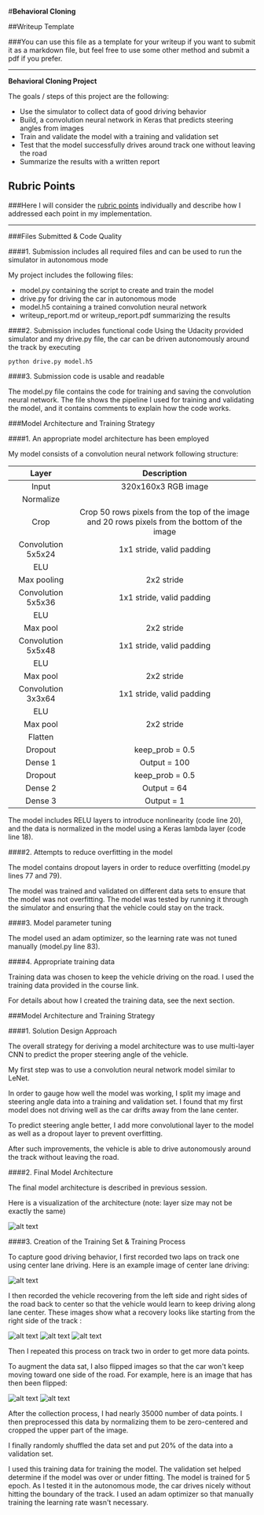 #**Behavioral Cloning** 

##Writeup Template

###You can use this file as a template for your writeup if you want to submit it as a markdown file, but feel free to use some other method and submit a pdf if you prefer.

---

**Behavioral Cloning Project**

The goals / steps of this project are the following:
* Use the simulator to collect data of good driving behavior
* Build, a convolution neural network in Keras that predicts steering angles from images
* Train and validate the model with a training and validation set
* Test that the model successfully drives around track one without leaving the road
* Summarize the results with a written report


[//]: # (Image References)

[image1]: ./examples/net.png "Model Visualization"
[image2]: ./examples/drive.jpg "Grayscaling"
[image3]: ./examples/recover1.jpg "Recovery Image"
[image4]: ./examples/recover2.jpg "Recovery Image"
[image5]: ./examples/recover3.jpg "Recovery Image"
[image6]: ./examples/recover3.jpg "Normal Image"
[image7]: ./examples/flip.jpg "Flipped Image"

## Rubric Points
###Here I will consider the [rubric points](https://review.udacity.com/#!/rubrics/432/view) individually and describe how I addressed each point in my implementation.  

---
###Files Submitted & Code Quality

####1. Submission includes all required files and can be used to run the simulator in autonomous mode

My project includes the following files:
* model.py containing the script to create and train the model
* drive.py for driving the car in autonomous mode
* model.h5 containing a trained convolution neural network 
* writeup_report.md or writeup_report.pdf summarizing the results

####2. Submission includes functional code
Using the Udacity provided simulator and my drive.py file, the car can be driven autonomously around the track by executing 
```
python drive.py model.h5
```

####3. Submission code is usable and readable

The model.py file contains the code for training and saving the convolution neural network. The file shows the pipeline I used for training and validating the model, and it contains comments to explain how the code works.

###Model Architecture and Training Strategy

####1. An appropriate model architecture has been employed

My model consists of a convolution neural network following structure:

| Layer         		|     Description	        					| 
|:---------------------:|:---------------------------------------------:| 
| Input         		| 320x160x3 RGB image   | 
| Normalize | |
| Crop | Crop 50 rows pixels from the top of the image and 20 rows pixels from the bottom of the image|
| Convolution 5x5x24  | 1x1 stride, valid padding |
| ELU					|						|
| Max pooling	   | 2x2 stride   |
| Convolution 5x5x36	| 1x1 stride, valid padding |
| ELU		|        						|
| Max pool		| 2x2 stride        |
| Convolution 5x5x48	| 1x1 stride, valid padding |
| ELU		|        						|
| Max pool		| 2x2 stride        |
| Convolution 3x3x64	| 1x1 stride, valid padding |
| ELU		|        						|
| Max pool		| 2x2 stride        |
| Flatten	|	|
| Dropout| keep_prob = 0.5      |
| Dense 1 |	Output = 100  |
| Dropout| keep_prob = 0.5      |
| Dense 2 |  Output = 64 |
| Dense 3 |  Output = 1 |

The model includes RELU layers to introduce nonlinearity (code line 20), and the data is normalized in the model using a Keras lambda layer (code line 18). 

####2. Attempts to reduce overfitting in the model

The model contains dropout layers in order to reduce overfitting (model.py lines 77 and 79). 

The model was trained and validated on different data sets to ensure that the model was not overfitting. The model was tested by running it through the simulator and ensuring that the vehicle could stay on the track.

####3. Model parameter tuning

The model used an adam optimizer, so the learning rate was not tuned manually (model.py line 83).

####4. Appropriate training data

Training data was chosen to keep the vehicle driving on the road. I used the training data provided in the course link.

For details about how I created the training data, see the next section. 

###Model Architecture and Training Strategy

####1. Solution Design Approach

The overall strategy for deriving a model architecture was to use multi-layer CNN to predict the proper steering angle of the vehicle.

My first step was to use a convolution neural network model similar to LeNet.

In order to gauge how well the model was working, I split my image and steering angle data into a training and validation set. I found that my first model does not driving well as the car drifts away from the lane center. 

To predict steering angle better, I add more convolutional layer to the model as well as a dropout layer to prevent overfitting. 

After such improvements, the vehicle is able to drive autonomously around the track without leaving the road.

####2. Final Model Architecture

The final model architecture is described in previous session. 

Here is a visualization of the architecture (note: layer size may not be exactly the same)

![alt text][image1]

####3. Creation of the Training Set & Training Process

To capture good driving behavior, I first recorded two laps on track one using center lane driving. Here is an example image of center lane driving:

![alt text][image2]

I then recorded the vehicle recovering from the left side and right sides of the road back to center so that the vehicle would learn to keep driving along lane center. These images show what a recovery looks like starting from the right side of the track :

![alt text][image3]
![alt text][image4]
![alt text][image5]

Then I repeated this process on track two in order to get more data points.

To augment the data sat, I also flipped images so that the car won't keep moving toward one side of the road. For example, here is an image that has then been flipped:

![alt text][image6]
![alt text][image7]


After the collection process, I had nearly 35000 number of data points. I then preprocessed this data by normalizing them to be zero-centered and cropped the upper part of the image.


I finally randomly shuffled the data set and put 20% of the data into a validation set. 

I used this training data for training the model. The validation set helped determine if the model was over or under fitting. The model is trained for 5 epoch. As I tested it in the autonomous mode, the car drives nicely without hitting the boundary of the track. I used an adam optimizer so that manually training the learning rate wasn't necessary.
